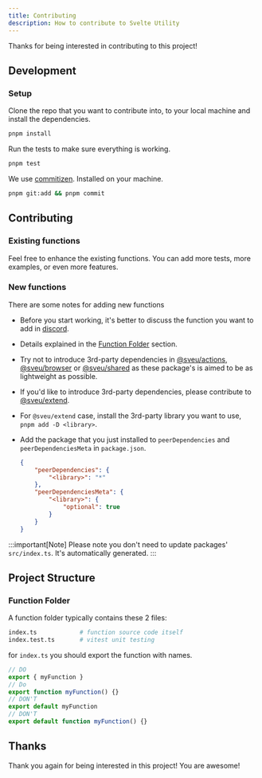 ```yaml
---
title: Contributing
description: How to contribute to Svelte Utility
---
```


Thanks for being interested in contributing to this project!

## Development

### Setup

Clone the repo that you want to contribute into, to your local machine and install the dependencies.

```bash
pnpm install
```

Run the tests to make sure everything is working.

```bash
pnpm test
```

We use [commitizen](https://commitizen-tools.github.io/commitizen/). Installed on your machine.

```bash
pnpm git:add && pnpm commit
```

## Contributing

### Existing functions

Feel free to enhance the existing functions. You can add more tests, more examples, or even more features.

### New functions

There are some notes for adding new functions

-   Before you start working, it's better to discuss the function you want to add in [discord](https://discord.gg/nbkcHgDXPc).
-   Details explained in the [Function Folder](#Function-Folder) section.
-   Try not to introduce 3rd-party dependencies in [@sveu/actions](https://github.com/svelte-u/actions), [@sveu/browser](https://github.com/svelte-u/browser) or [@sveu/shared](https://github.com/svelte-u/shared) as these package's is aimed to be as lightweight as possible.
-   If you'd like to introduce 3rd-party dependencies, please contribute to [@sveu/extend](https://github.com/svelte-u/extend).
-   For `@sveu/extend` case, install the 3rd-party library you want to use, <br/> `pnpm add -D <library>`.
-   Add the package that you just installed to `peerDependencies` and `peerDependenciesMeta` in `package.json`.

    ```json
    {
    	"peerDependencies": {
    		"<library>": "*"
    	},
    	"peerDependenciesMeta": {
    		"<library>": {
    			"optional": true
    		}
    	}
    }
    ```

:::important[Note]
Please note you don't need to update packages' `src/index.ts`. It's automatically generated.
:::

## Project Structure

### Function Folder

A function folder typically contains these 2 files:

```bash
index.ts            # function source code itself
index.test.ts       # vitest unit testing
```

for `index.ts` you should export the function with names.

```ts
// DO
export { myFunction }
// Do
export function myFunction() {}
// DON'T
export default myFunction
// DON'T
export default function myFunction() {}
```

## Thanks

Thank you again for being interested in this project! You are awesome!
